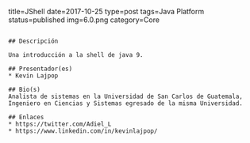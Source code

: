title=JShell
date=2017-10-25
type=post
tags=Java Platform
status=published
img=6.0.png
category=Core
~~~~~~

## Descripción

Una introducción a la shell de java 9.

## Presentador(es)
* Kevin Lajpop

## Bio(s)
Analista de sistemas en la Universidad de San Carlos de Guatemala, Ingeniero en Ciencias y Sistemas egresado de la misma Universidad.

## Enlaces
* https://twitter.com/Adiel_L
* https://www.linkedin.com/in/kevinlajpop/
